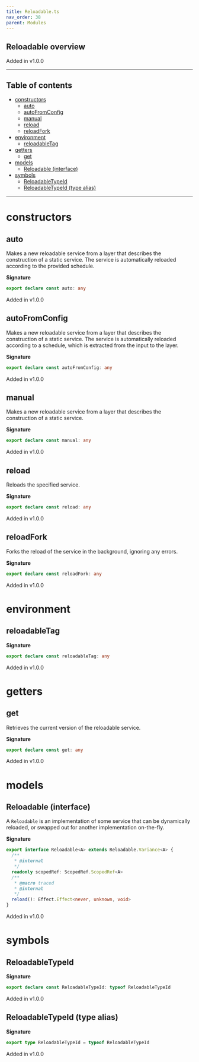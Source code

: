 ```yaml
---
title: Reloadable.ts
nav_order: 38
parent: Modules
---
```


## Reloadable overview

Added in v1.0.0

---

<h2 class="text-delta">Table of contents</h2>

- [constructors](#constructors)
  - [auto](#auto)
  - [autoFromConfig](#autofromconfig)
  - [manual](#manual)
  - [reload](#reload)
  - [reloadFork](#reloadfork)
- [environment](#environment)
  - [reloadableTag](#reloadabletag)
- [getters](#getters)
  - [get](#get)
- [models](#models)
  - [Reloadable (interface)](#reloadable-interface)
- [symbols](#symbols)
  - [ReloadableTypeId](#reloadabletypeid)
  - [ReloadableTypeId (type alias)](#reloadabletypeid-type-alias)

---

# constructors

## auto

Makes a new reloadable service from a layer that describes the construction
of a static service. The service is automatically reloaded according to the
provided schedule.

**Signature**

```ts
export declare const auto: any
```

Added in v1.0.0

## autoFromConfig

Makes a new reloadable service from a layer that describes the construction
of a static service. The service is automatically reloaded according to a
schedule, which is extracted from the input to the layer.

**Signature**

```ts
export declare const autoFromConfig: any
```

Added in v1.0.0

## manual

Makes a new reloadable service from a layer that describes the construction
of a static service.

**Signature**

```ts
export declare const manual: any
```

Added in v1.0.0

## reload

Reloads the specified service.

**Signature**

```ts
export declare const reload: any
```

Added in v1.0.0

## reloadFork

Forks the reload of the service in the background, ignoring any errors.

**Signature**

```ts
export declare const reloadFork: any
```

Added in v1.0.0

# environment

## reloadableTag

**Signature**

```ts
export declare const reloadableTag: any
```

Added in v1.0.0

# getters

## get

Retrieves the current version of the reloadable service.

**Signature**

```ts
export declare const get: any
```

Added in v1.0.0

# models

## Reloadable (interface)

A `Reloadable` is an implementation of some service that can be dynamically
reloaded, or swapped out for another implementation on-the-fly.

**Signature**

```ts
export interface Reloadable<A> extends Reloadable.Variance<A> {
  /**
   * @internal
   */
  readonly scopedRef: ScopedRef.ScopedRef<A>
  /**
   * @macro traced
   * @internal
   */
  reload(): Effect.Effect<never, unknown, void>
}
```

Added in v1.0.0

# symbols

## ReloadableTypeId

**Signature**

```ts
export declare const ReloadableTypeId: typeof ReloadableTypeId
```

Added in v1.0.0

## ReloadableTypeId (type alias)

**Signature**

```ts
export type ReloadableTypeId = typeof ReloadableTypeId
```

Added in v1.0.0
